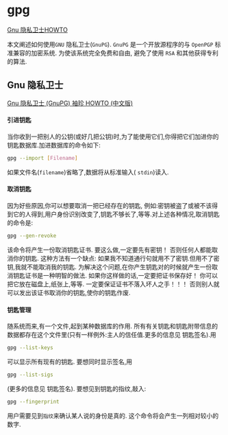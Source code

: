 # gpg

[Gnu 隐私卫士HOWTO](https://www.gnupg.org/howtos/zh/)

本文阐述如何使用`GNU` 隐私卫士(`GnuPG`).
`GnuPG` 是一个开放源程序的与 `OpenPGP` 标准兼容的加密系统. 为使该系统完全免费和自由, 避免了使用 `RSA` 和其他获得专利的算法.

## Gnu 隐私卫士

[Gnu 隐私卫士 (GnuPG) 袖珍 HOWTO (中文版)](https://www.gnupg.org/howtos/zh/index.html)

#### 引进钥匙

当你收到一把别人的公钥(或好几把公钥)时,为了能使用它们,你得把它们加进你的钥匙数据库.加进数据库的命令如下:

```bash
gpg --import [Filename]
```

如果文件名(`filename`)省略了,数据将从标准输入( `stdin`)读入.

#### 取消钥匙

因为好些原因,你可以想要取消一把已经存在的钥匙,
例如:密钥被盗了或被不该得到它的人得到,用户身份识别改变了,钥匙不够长了,等等.对上述各种情况,取消钥匙的命令是:

```bash
gpg --gen-revoke
```

该命令将产生一份取消钥匙证书.
要这么做,一定要先有密钥！ 否则任何人都能取消你的钥匙.
这种方法有一个缺点: 如果我不知道通行句就用不了密钥.但用不了密钥,我就不能取消我的钥匙.
为解决这个问题,在你产生钥匙对的时候就产生一份取消钥匙证书是一种明智的做法.
如果你这样做的话,一定要把证书保存好！ 你可以把它放在磁盘上,纸张上,等等.
一定要保证证书不落入坏人之手！！！ 否则别人就可以发出该证书取消你的钥匙,使你的钥匙作废.

#### 钥匙管理

随系统而来,有一个文件,起到某种数据库的作用.
所有有关钥匙和钥匙附带信息的数据都存在这个文件里(只有一样例外:主人的信任值.更多的信息见 钥匙签名).用

```bash
gpg --list-keys
```

可以显示所有现有的钥匙. 要想同时显示签名,用

```bash
gpg --list-sigs
```

(更多的信息见 钥匙签名). 要想见到钥匙的指纹,敲入:

```bash
gpg --fingerprint
```

用户需要见到`指纹`来确认某人说的身份是真的. 这个命令将会产生一列相对较小的数字.

